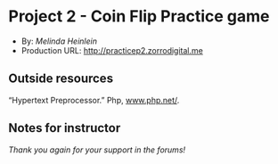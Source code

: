 # Project 2 - Coin Flip Practice game
+ By: *Melinda Heinlein*
+ Production URL: <http://practicep2.zorrodigital.me>

## Outside resources
“Hypertext Preprocessor.” Php, www.php.net/. 

## Notes for instructor
*Thank you again for your support in the forums!*
